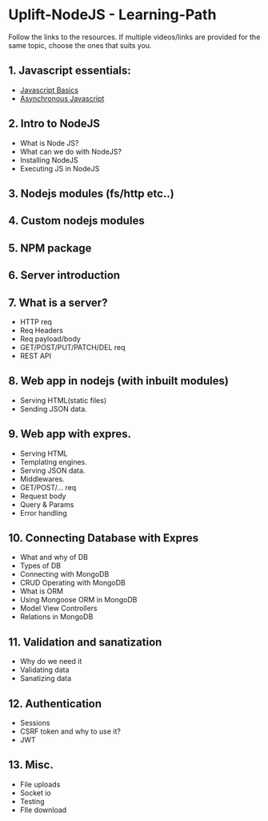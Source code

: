 # Uplift-NodeJS - Learning-Path
Follow the links to the resources. If multiple videos/links are provided for the same topic, choose the ones that suits you.

## 1. Javascript essentials:

* [Javascript Basics](Javascript%20Essestials/Javascript%20basics.md)
* [Asynchronous Javascript](Javascript%20Essestials/Asynchronous%20JS.md)

 ## 2. Intro to NodeJS
* What is Node JS?
* What can we do with NodeJS?
* Installing NodeJS
* Executing JS in NodeJS

## 3. Nodejs modules (fs/http etc..)

## 4. Custom nodejs modules

## 5. NPM package

## 6. Server introduction

## 7. What is a server?
* HTTP req
* Req Headers
* Req payload/body
* GET/POST/PUT/PATCH/DEL  req
* REST API

## 8. Web app in nodejs (with inbuilt modules)
* Serving HTML(static files)
* Sending JSON data.

## 9. Web app with expres.
* Serving HTML
* Templating engines.
* Serving JSON data.
* Middlewares.
* GET/POST/… req
* Request body
* Query & Params
* Error handling


## 10. Connecting Database with Expres
* What and why of DB
* Types of DB
* Connecting with MongoDB
* CRUD Operating with MongoDB
* What is ORM
* Using Mongoose ORM in MongoDB
* Model View Controllers
* Relations in MongoDB

## 11. Validation and sanatization
* Why do we need it
* Validating data
* Sanatizing data

## 12. Authentication
* Sessions
* CSRF token and why to use it?
* JWT

## 13. Misc.
* File uploads
* Socket io
* Testing
* FIle download
